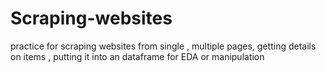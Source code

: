 # Scraping-websites
practice for scraping websites from single , multiple pages, getting details on items , putting it into an dataframe for EDA or manipulation
